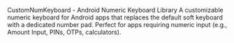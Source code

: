 CustomNumKeyboard - Android Numeric Keyboard Library
A customizable numeric keyboard for Android apps that replaces the default soft keyboard with a dedicated number pad. Perfect for apps requiring numeric input (e.g., Amount Input, PINs, OTPs, calculators).
